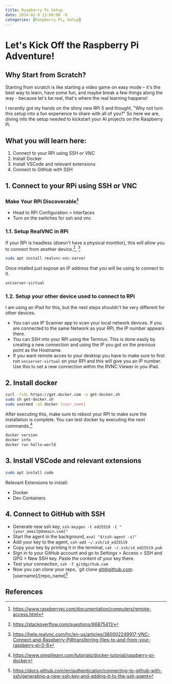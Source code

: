 ```yaml
---
title: Raspberry Pi Setup
date: 2024-02-9 12:00:00 -0
categories: [Raspberry Pi, Setup]
---
```


# Let's Kick Off the Raspberry Pi Adventure!

## Why Start from Scratch?
Starting from scratch is like starting a video game on easy mode – it's the best way to learn, have some fun, and maybe break a few things along the way - because let's be real, that's where the real learning happens!

I recently got my hands on the shiny new RPi 5 and thought, "Why not turn this setup into a fun experience to share with all of you?" So here we are, diving into the setup needed to kickstart your AI projects on the Raspberry Pi.

## What you will learn here:

1. Connect to your RPi using SSH or VNC
2. Install Docker
3. Install VSCode and relevant extensions
4. Connect to GitHub with SSH


## 1. Connect to your RPi using SSH or VNC

### Make Your RPi Discoverable[^footnote]
+ Head to RPi Configuration > Interfaces
+ Turn on the switches for ssh and vnc


### 1.1. Setup RealVNC in RPi
If your RPi is headless (doesn't have a physical montitor), this will allow you to connect from another device.[^fn-nth-2], [^fn-nth-3]
```bash
sudo apt install realvnc-vnc-server
```

Once intalled just expose an IP address that you will be using to connect to it.
```bash
vncserver-virtual
```

### 1.2. Setup your other device used to connect to RPi
I am using an iPad for this, but the next steps shouldn't be very different for other devices.

+ You can use IP Scanner app to scan your local network devices. If you are connected to the same Network as your RPi, the IP number appears there.
+ You can SSH into your RPi using the Termius. This is done easily by creating a new connection and using the IP you got on the previous point as the Hostname.
+ If you want remote acces to your desktop you have to make sure to first run `vncserver-virtual` on your RPI and this will give you an IP number. Use this to set a new connection within the RVNC Viewer in you iPad.


## 2. Install docker
```bash
curl -fsSL https://get.docker.com -o get-docker.sh
sudo sh get-docker.sh
sudo usermod -aG docker [user_name]
```
After executing this, make sure to reboot your RPi to make sure the installation is complete. You can test docker by executing the next commands.[^fn-nth-4]

```bash
docker version
docker info
docker run hello-world
```

## 3. Install VSCode and relevant extensions
```bash
sudo apt install code
```

Relevant Extensions to install:
+ Docker
+ Dev Containers

## 4. Connect to GitHub with SSH
+ Generate new ssh key, `ssh-keygen -t ed25519 -C "[your_email@domain.com]"`
+ Start the agent in the background, `eval "$(ssh-agent -s)"`
+ Add your key to the agent, `ssh-add ~/.ssh/id_ed25519`
+ Copy your key by printing it in the terminal, `cat ~/.ssh/id_ed25519.pub`
+ Sign in to your GitHub account and go to Settings > Access > SSH and GPG > New SSH key. Paste the content of your key there.
+ Test your connection, `ssh -T git@github.com`
+ Now you can clone your repo, `git clone git@github.com:[username]/[repo_name][^fn-nth-5]

## References
[^footnote]: https://www.raspberrypi.com/documentation/computers/remote-access.html
[^fn-nth-2]: https://stackoverflow.com/questions/66875411/
[^fn-nth-3]: https://help.realvnc.com/hc/en-us/articles/360002249917-VNC-Connect-and-Raspberry-Pi#transferring-files-to-and-from-your-raspberry-pi-0-6
[^fn-nth-4]: https://www.simplilearn.com/tutorials/docker-tutorial/raspberry-pi-docker
[^fn-nth-5]: https://docs.github.com/en/authentication/connecting-to-github-with-ssh/generating-a-new-ssh-key-and-adding-it-to-the-ssh-agent
